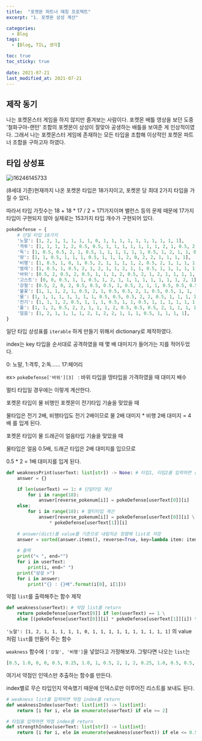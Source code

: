 ```yaml
---
title:  "포켓몬 파트너 매칭 프로젝트"
excerpt: "1. 포켓몬 상성 계산"

categories:
  - Blog
tags:
  - [Blog, TIL, 생각]

toc: true
toc_sticky: true
 
date: 2021-07-21
last_modified_at: 2021-07-21
---
```




## 제작 동기

나는 포켓몬스터 게임을 하지 않지만 즐겨보는 사람이다. 포켓몬 배틀 영상을 보던 도중 '철화구야-랜턴' 조합의 포켓몬이 상성이 잘맞아 공생하는 배틀을 보여준 게 인상적이였다.  그래서 나는 포켓몬스터 게임에 존재하는 모든 타입을 조합해 이상적인 포켓몬 파트너 조합을 구하고자 하였다.

## 타입 상성표

![i16246145733](https://user-images.githubusercontent.com/76248669/126361024-74513612-4c6e-4726-aaac-115ff4350d67.png)

(8세대 기준)현재까지 나온 포켓몬 타입은 18가지이고, 포켓몬 당 최대 2가지 타입을 가질 수 있다.

따라서 타입 가짓수는 18 + 18 * 17 / 2 = 171가지이며 밸런스 등의 문제 때문에 17가지 타입이 구현되지 않아 실제로는 153가지 타입 개수가 구현되어 있다.

```python
pokeDefense = {
    # 단일 타입 18가지
    '노말': [1, 2, 1, 1, 1, 1, 1, 0, 1, 1, 1, 1, 1, 1, 1, 1, 1, 1],
    '격투': [1, 1, 1, 1, 2, 0.5, 0.5, 1, 1, 1, 1, 1, 1, 1, 2, 1, 0.5, 2],
    '독': [1, 0.5, 0.5, 2, 1, 0.5, 1, 1, 1, 1, 1, 1, 0.5, 1, 2, 1, 1, 0.5],
    '땅': [1, 1, 0.5, 1, 1, 1, 0.5, 1, 1, 1, 2, 0, 2, 2, 1, 1, 1, 1],
    '비행': [1, 0.5, 1, 0, 1, 0.5, 2, 1, 1, 1, 1, 2, 0.5, 2, 1, 1, 1, 1],
    '벌레': [1, 0.5, 1, 0.5, 2, 1, 2, 1, 1, 2, 1, 1, 0.5, 1, 1, 1, 1, 1],
    '바위': [0.5, 2, 0.5, 2, 0.5, 1, 1, 1, 2, 0.5, 2, 1, 2, 1, 1, 1, 1, 1],
    '고스트': [0, 0, 0.5, 1, 1, 0.5, 1, 2, 1, 1, 1, 1, 1, 1, 1, 1, 2, 1],
    '강철': [0.5, 2, 0, 2, 0.5, 0.5, 0.5, 1, 0.5, 2, 1, 1, 0.5, 0.5, 0.5, 0.5, 1, 0.5],
    '불꽃': [1, 1, 1, 2, 1, 0.5, 2, 1, 0.5, 0.5, 2, 1, 0.5, 0.5, 1, 1, 1, 0.5],
    '물': [1, 1, 1, 1, 1, 1, 1, 1, 0.5, 0.5, 0.5, 2, 2, 0.5, 1, 1, 1, 1],
    '전기': [1, 1, 1, 2, 0.5, 1, 1, 1, 0.5, 1, 1, 0.5, 1, 1, 1, 1, 1, 1],
    '풀': [1, 1, 2, 0.5, 2, 2, 1, 1, 1, 2, 0.5, 0.5, 0.5, 2, 1, 1, 1, 1],
    '얼음': [1, 2, 1, 1, 1, 1, 2, 1, 2, 2, 1, 1, 1, 0.5, 1, 1, 1, 1],
}
```

일단 타입 상성표를 ```iterable``` 하게 만들기 위해서 dictionary로 제작하였다.

index는 key 타입을 순서대로 공격하였을 때 몇 배 대미지가 들어가는 지를 적어두었다.

0: 노말, 1:격투, 2:독...... 17:페어리

ex> `pokeDefense['바위'][3] ` :  바위 타입을 땅타입을 가격하였을 때 대미지 배수





멀티 타입일 경우에는 이렇게 계산한다.

포켓몬 타입이 물 비행인 포켓몬이 전기타입 기술을 맞았을 때

물타입은 전기 2배, 비행타입도 전기 2배이므로 물 2배 대미지 * 비행 2배 대미지 = 4배 를 입게 된다.



포켓몬 타입이 물 드래곤이 얼음타입 기술을 맞았을 때

물타입은 얼음 0.5배, 드래곤 타입은 2배 대미지를 입으므로

0.5 * 2 = 1배 대미지를 입게 된다.



```python
def weaknessPrint(userText: list[str]) -> None: # 타입1, 타입2를 입력하면 상성표를 출력
    answer = {}

    if len(userText) == 1: # 단일타입 계산
        for i in range(18):
            answer[reverse_pokenum[i]] = pokeDefense[userText[0]][i]
    else:    
        for i in range(18): # 멀티타입 계산
            answer[reverse_pokenum[i]] = pokeDefense[userText[0]][i] \
                * pokeDefense[userText[1]][i]
    
    # answer(dict)를 value를 기준으로 내림차순 정렬해 list로 저장
    answer = sorted(answer.items(), reverse=True, key=lambda item: item[1])
    
    # 출력
    print("< ", end="")
    for i in userText:
        print(i, end=" ")
    print("상성 >")
    for i in answer:
        print("{} : {}배".format(i[0], i[1]))
```



약점 `list`를 출력해주는 함수 제작

```python
def weakness(userText): # 약점 list를 return
    return pokeDefense[userText[0]] if len(userText) == 1 \
    else [(pokeDefense[userText[0]][i] * pokeDefense[userText[1]][i]) for i in range(18)]
```

```'노말': [1, 2, 1, 1, 1, 1, 1, 0, 1, 1, 1, 1, 1, 1, 1, 1, 1, 1]``` 의 value처럼 `list`를 만들어 주는 함수



`weakness` 함수에 `['강철', '비행']`을 넣었다고 가정해보자. 그렇다면 나오는 `list`는

```python
[0.5, 1.0, 0, 0, 0.5, 0.25, 1.0, 1, 0.5, 2, 1, 2, 0.25, 1.0, 0.5, 0.5, 1, 0.5]
```

여기서 약점인 인덱스만 추출하는 함수를 만든다.

index별로 무슨 타입인지 약속했기 때문에 인덱스로만 이루어진 리스트를 보내도 된다.

```python
# weakness list를 입력하면 약점 index를 return
def weaknessIndex(userText: list[int]) -> list[int]:  
    return [i for i, ele in enumerate(userText) if ele >= 2]

# 타입을 입력하면 약점 index를 return
def strengthIndex(userText: list[str]) -> list[int]:  
    return [i for i, ele in enumerate(weakness(userText)) if ele <= 0.5]
```

